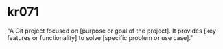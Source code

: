 # kr071
"A Git project focused on [purpose or goal of the project]. It provides [key features or functionality] to solve [specific problem or use case]."
